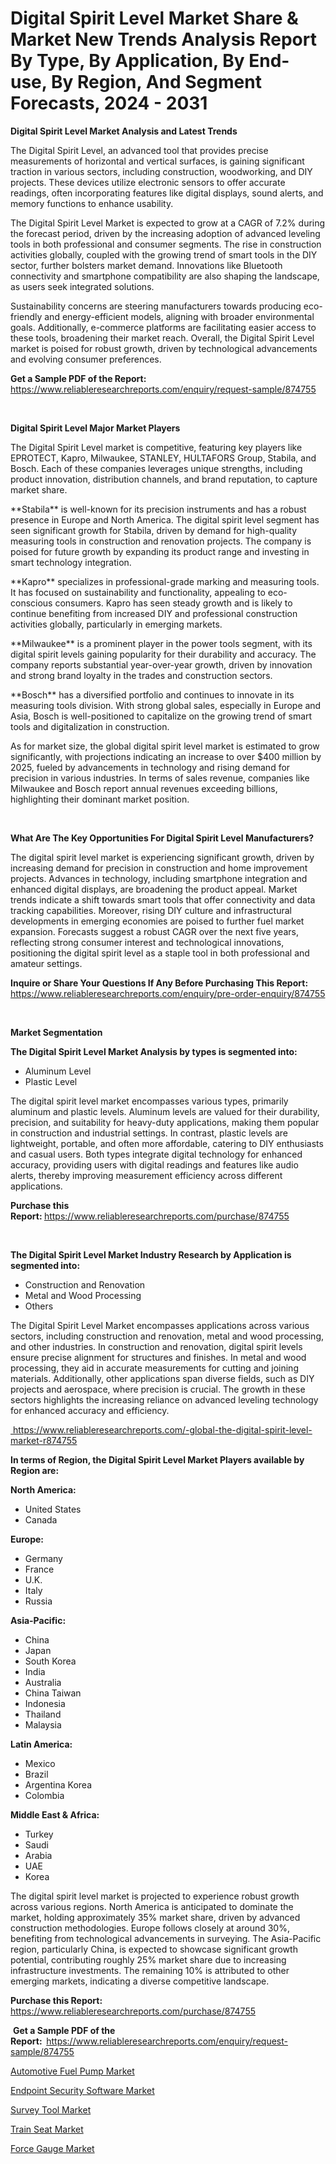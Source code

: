 <p><h1>Digital Spirit Level Market Share & Market New Trends Analysis Report By Type, By Application, By End-use, By Region, And Segment Forecasts, 2024 - 2031</h1></p><p><strong>Digital Spirit Level Market Analysis and Latest Trends</strong></p>
<p><p>The Digital Spirit Level, an advanced tool that provides precise measurements of horizontal and vertical surfaces, is gaining significant traction in various sectors, including construction, woodworking, and DIY projects. These devices utilize electronic sensors to offer accurate readings, often incorporating features like digital displays, sound alerts, and memory functions to enhance usability.</p><p>The Digital Spirit Level Market is expected to grow at a CAGR of 7.2% during the forecast period, driven by the increasing adoption of advanced leveling tools in both professional and consumer segments. The rise in construction activities globally, coupled with the growing trend of smart tools in the DIY sector, further bolsters market demand. Innovations like Bluetooth connectivity and smartphone compatibility are also shaping the landscape, as users seek integrated solutions.</p><p>Sustainability concerns are steering manufacturers towards producing eco-friendly and energy-efficient models, aligning with broader environmental goals. Additionally, e-commerce platforms are facilitating easier access to these tools, broadening their market reach. Overall, the Digital Spirit Level market is poised for robust growth, driven by technological advancements and evolving consumer preferences.</p></p>
<p><strong>Get a Sample PDF of the Report:&nbsp;</strong> <a href="https://www.reliableresearchreports.com/enquiry/request-sample/874755?utm_campaign=34&utm_medium=2&utm_source=Github&utm_content=ia&utm_term=16112024&utm_id=digital-spirit-level">https://www.reliableresearchreports.com/enquiry/request-sample/874755</a></p>
<p>&nbsp;</p>
<p><strong>Digital Spirit Level Major Market Players</strong></p>
<p><p>The Digital Spirit Level market is competitive, featuring key players like EPROTECT, Kapro, Milwaukee, STANLEY, HULTAFORS Group, Stabila, and Bosch. Each of these companies leverages unique strengths, including product innovation, distribution channels, and brand reputation, to capture market share.</p><p>**Stabila** is well-known for its precision instruments and has a robust presence in Europe and North America. The digital spirit level segment has seen significant growth for Stabila, driven by demand for high-quality measuring tools in construction and renovation projects. The company is poised for future growth by expanding its product range and investing in smart technology integration.</p><p>**Kapro** specializes in professional-grade marking and measuring tools. It has focused on sustainability and functionality, appealing to eco-conscious consumers. Kapro has seen steady growth and is likely to continue benefiting from increased DIY and professional construction activities globally, particularly in emerging markets.</p><p>**Milwaukee** is a prominent player in the power tools segment, with its digital spirit levels gaining popularity for their durability and accuracy. The company reports substantial year-over-year growth, driven by innovation and strong brand loyalty in the trades and construction sectors.</p><p>**Bosch** has a diversified portfolio and continues to innovate in its measuring tools division. With strong global sales, especially in Europe and Asia, Bosch is well-positioned to capitalize on the growing trend of smart tools and digitalization in construction.</p><p>As for market size, the global digital spirit level market is estimated to grow significantly, with projections indicating an increase to over $400 million by 2025, fueled by advancements in technology and rising demand for precision in various industries. In terms of sales revenue, companies like Milwaukee and Bosch report annual revenues exceeding billions, highlighting their dominant market position.</p></p>
<p>&nbsp;</p>
<p><strong>What Are The Key Opportunities For Digital Spirit Level Manufacturers?</strong></p>
<p><p>The digital spirit level market is experiencing significant growth, driven by increasing demand for precision in construction and home improvement projects. Advances in technology, including smartphone integration and enhanced digital displays, are broadening the product appeal. Market trends indicate a shift towards smart tools that offer connectivity and data tracking capabilities. Moreover, rising DIY culture and infrastructural developments in emerging economies are poised to further fuel market expansion. Forecasts suggest a robust CAGR over the next five years, reflecting strong consumer interest and technological innovations, positioning the digital spirit level as a staple tool in both professional and amateur settings.</p></p>
<p><strong>Inquire or Share Your Questions If Any Before Purchasing This Report:</strong> <a href="https://www.reliableresearchreports.com/enquiry/pre-order-enquiry/874755?utm_campaign=34&utm_medium=2&utm_source=Github&utm_content=ia&utm_term=16112024&utm_id=digital-spirit-level">https://www.reliableresearchreports.com/enquiry/pre-order-enquiry/874755</a></p>
<p>&nbsp;</p>
<p><strong>Market Segmentation</strong></p>
<p><strong>The Digital Spirit Level Market Analysis by types is segmented into:</strong></p>
<p><ul><li>Aluminum Level</li><li>Plastic Level</li></ul></p>
<p><p>The digital spirit level market encompasses various types, primarily aluminum and plastic levels. Aluminum levels are valued for their durability, precision, and suitability for heavy-duty applications, making them popular in construction and industrial settings. In contrast, plastic levels are lightweight, portable, and often more affordable, catering to DIY enthusiasts and casual users. Both types integrate digital technology for enhanced accuracy, providing users with digital readings and features like audio alerts, thereby improving measurement efficiency across different applications.</p></p>
<p><strong>Purchase this Report:&nbsp;</strong><a href="https://www.reliableresearchreports.com/purchase/874755?utm_campaign=34&utm_medium=2&utm_source=Github&utm_content=ia&utm_term=16112024&utm_id=digital-spirit-level">https://www.reliableresearchreports.com/purchase/874755</a></p>
<p>&nbsp;</p>
<p><strong>The Digital Spirit Level Market Industry Research by Application is segmented into:</strong></p>
<p><ul><li>Construction and Renovation</li><li>Metal and Wood Processing</li><li>Others</li></ul></p>
<p><p>The Digital Spirit Level Market encompasses applications across various sectors, including construction and renovation, metal and wood processing, and other industries. In construction and renovation, digital spirit levels ensure precise alignment for structures and finishes. In metal and wood processing, they aid in accurate measurements for cutting and joining materials. Additionally, other applications span diverse fields, such as DIY projects and aerospace, where precision is crucial. The growth in these sectors highlights the increasing reliance on advanced leveling technology for enhanced accuracy and efficiency.</p></p>
<p><a href="https://www.reliableresearchreports.com/-global-the-digital-spirit-level-market-r874755?utm_campaign=34&utm_medium=2&utm_source=Github&utm_content=ia&utm_term=16112024&utm_id=digital-spirit-level">&nbsp;https://www.reliableresearchreports.com/-global-the-digital-spirit-level-market-r874755</a></p>
<p><strong>In terms of Region, the Digital Spirit Level Market Players available by Region are:</strong></p>
<p>
    <p> <strong> North America: </strong>
        <ul>
            <li>United States</li>
            <li>Canada</li>
        </ul>
        </p> 
    <p> <strong> Europe: </strong>
        <ul>
            <li>Germany</li>
            <li>France</li>
            <li>U.K.</li>
            <li>Italy</li>
            <li>Russia</li>
        </ul>
        </p> 
    <p> <strong> Asia-Pacific: </strong>
        <ul>
            <li>China</li>
            <li>Japan</li>
            <li>South Korea</li>
            <li>India</li>
            <li>Australia</li>
            <li>China Taiwan</li>
            <li>Indonesia</li>
            <li>Thailand</li>
            <li>Malaysia</li>
        </ul>
        </p> 
    <p> <strong> Latin America: </strong>
        <ul>
            <li>Mexico</li>
            <li>Brazil</li>
            <li>Argentina Korea</li>
            <li>Colombia</li>
        </ul>
        </p> 
    <p> <strong> Middle East & Africa: </strong>
        <ul>
            <li>Turkey</li>
            <li>Saudi</li>
            <li>Arabia</li>
            <li>UAE</li>
            <li>Korea</li>
        </ul>
    </p>
    </p>
<p><p>The digital spirit level market is projected to experience robust growth across various regions. North America is anticipated to dominate the market, holding approximately 35% market share, driven by advanced construction methodologies. Europe follows closely at around 30%, benefiting from technological advancements in surveying. The Asia-Pacific region, particularly China, is expected to showcase significant growth potential, contributing roughly 25% market share due to increasing infrastructure investments. The remaining 10% is attributed to other emerging markets, indicating a diverse competitive landscape.</p></p>
<p><strong>Purchase this Report: </strong><a href="https://www.reliableresearchreports.com/purchase/874755?utm_campaign=34&utm_medium=2&utm_source=Github&utm_content=ia&utm_term=16112024&utm_id=digital-spirit-level">https://www.reliableresearchreports.com/purchase/874755</a></p>
<p>&nbsp;<strong>Get a Sample PDF of the Report:&nbsp;&nbsp;</strong><a href="https://www.reliableresearchreports.com/enquiry/request-sample/874755?utm_campaign=34&utm_medium=2&utm_source=Github&utm_content=ia&utm_term=16112024&utm_id=digital-spirit-level">https://www.reliableresearchreports.com/enquiry/request-sample/874755</a></p>
<p><strong></strong></p>
<p><p><a href="https://github.com/guneycigdem35/Market-Research-Report-List-5/blob/main/automotive-fuel-pump-market.md?utm_campaign=34&utm_medium=2&utm_source=Github&utm_content=ia&utm_term=16112024&utm_id=digital-spirit-level">Automotive Fuel Pump Market</a></p><p><a href="https://issuu.com/reportprime-2/docs/endpoint-security-software-market-s_d3213904dbd753?utm_campaign=34&utm_medium=2&utm_source=Github&utm_content=ia&utm_term=16112024&utm_id=digital-spirit-level">Endpoint Security Software Market</a></p><p><a href="https://issuu.com/reportprime-2/docs/survey-tool-market-size-2030.pptx_35704fa03ea5ec?utm_campaign=34&utm_medium=2&utm_source=Github&utm_content=ia&utm_term=16112024&utm_id=digital-spirit-level">Survey Tool Market</a></p><p><a href="https://www.linkedin.com/pulse/train-seat-market-global-regional-analysis-focus-end-user-wuitf?utm_campaign=34&utm_medium=2&utm_source=Github&utm_content=ia&utm_term=16112024&utm_id=digital-spirit-level">Train Seat Market</a></p><p><a href="https://www.linkedin.com/pulse/emerging-force-gauge-market-opportunities-analysis-investors-tl4lf?utm_campaign=34&utm_medium=2&utm_source=Github&utm_content=ia&utm_term=16112024&utm_id=digital-spirit-level">Force Gauge Market</a></p></p>